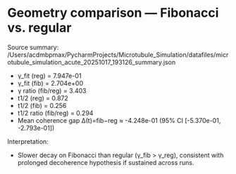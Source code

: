 # Geometry comparison — Fibonacci vs. regular

Source summary: /Users/acdmbpmax/PycharmProjects/Microtubule_Simulation/datafiles/microtubule_simulation_acute_20251017_193126_summary.json

- γ_fit (reg) = 7.947e-01
- γ_fit (fib) = 2.704e+00
- γ ratio (fib/reg) = 3.403
- t1/2 (reg) = 0.872
- t1/2 (fib) = 0.256
- t1/2 ratio (fib/reg) = 0.294
- Mean coherence gap Δ(t)=fib−reg ≈ -4.248e-01 (95% CI [-5.370e-01, -2.793e-01])

Interpretation:
- Slower decay on Fibonacci than regular (γ_fib > γ_reg), consistent with prolonged decoherence hypothesis if sustained across runs.
